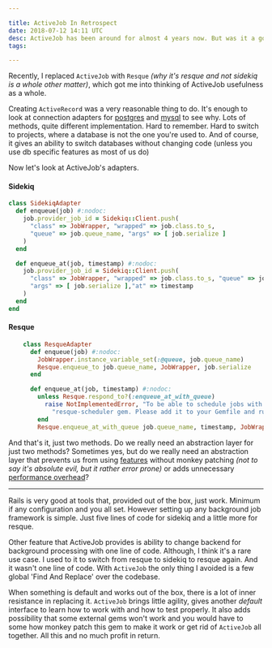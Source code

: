 ```yaml
---

title: ActiveJob In Retrospect
date: 2018-07-12 14:11 UTC
desc: ActiveJob has been around for almost 4 years now. But was it a good idea in the first place?
tags:

---
```


Recently, I replaced `ActiveJob` with `Resque` _(why it's resque and not sidekiq is a whole other matter)_, which got me into thinking of ActiveJob usefulness as a whole.

Creating `ActiveRecord` was a very reasonable thing to do. It's enough to look at connection adapters for [postgres](https://github.com/rails/rails/blob/master/activerecord/lib/active_record/connection_adapters/postgresql/database_statements.rb) and [mysql](https://github.com/rails/rails/blob/master/activerecord/lib/active_record/connection_adapters/mysql/database_statements.rb) to see why. Lots of methods, quite different implementation. Hard to remember. Hard to switch to projects, where a database is not the one you're used to. And of course, it gives an ability to switch databases without changing code (unless you use db specific features as most of us do)

Now let's look at ActiveJob's adapters.

#### Sidekiq

```ruby
class SidekiqAdapter
  def enqueue(job) #:nodoc:
    job.provider_job_id = Sidekiq::Client.push(
      "class" => JobWrapper, "wrapped" => job.class.to_s,
      "queue" => job.queue_name, "args" => [ job.serialize ]
    )
  end

  def enqueue_at(job, timestamp) #:nodoc:
    job.provider_job_id = Sidekiq::Client.push(
      "class" => JobWrapper, "wrapped" => job.class.to_s, "queue" => job.queue_name,
      "args" => [ job.serialize ],"at" => timestamp
    )
  end
end
```

#### Resque

```ruby
    class ResqueAdapter
      def enqueue(job) #:nodoc:
        JobWrapper.instance_variable_set(:@queue, job.queue_name)
        Resque.enqueue_to job.queue_name, JobWrapper, job.serialize
      end

      def enqueue_at(job, timestamp) #:nodoc:
        unless Resque.respond_to?(:enqueue_at_with_queue)
          raise NotImplementedError, "To be able to schedule jobs with Resque you need the " \
            "resque-scheduler gem. Please add it to your Gemfile and run bundle install"
        end
        Resque.enqueue_at_with_queue job.queue_name, timestamp, JobWrapper, job.serialize
```

And that's it, just two methods. Do we really need an abstraction layer for just two methods? Sometimes yes, but do we really need an abstraction layer that prevents us from using [features](https://github.com/lantins/resque-retry/issues/140) without monkey patching _(not to say it's absolute evil, but it rather error prone)_ or adds unnecessary [performance overhead](https://github.com/mperham/sidekiq/wiki/Active-Job#performance)?

---

Rails is very good at tools that, provided out of the box, just work. Minimum if any configuration and you all set. However setting up any background job framework is simple. Just five lines of code for sidekiq and a little more for resque.

Other feature that ActiveJob provides is ability to change backend for background processing with one line of code. Although, I think it's a rare use case. I used to it to switch from resque to sidekiq to resque again. And it wasn't one line of code. With `ActiveJob` the only thing I avoided is a few global 'Find And Replace' over the codebase.

When something is default and works out of the box, there is a lot of inner resistance in replacing it. `ActiveJob` brings little agility, gives another _default_ interface to learn how to work with and how to test properly. It also adds possibility that some external gems won't work and you would have to some how monkey patch this gem to make it work or get rid of `ActiveJob` all together. All this and no much profit in return.
